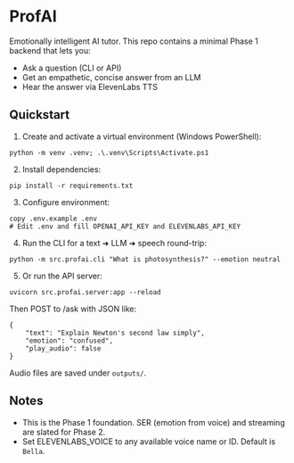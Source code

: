 # ProfAI

Emotionally intelligent AI tutor. This repo contains a minimal Phase 1 backend that lets you:

- Ask a question (CLI or API)
- Get an empathetic, concise answer from an LLM
- Hear the answer via ElevenLabs TTS

## Quickstart

1) Create and activate a virtual environment (Windows PowerShell):

```
python -m venv .venv; .\.venv\Scripts\Activate.ps1
```

2) Install dependencies:

```
pip install -r requirements.txt
```

3) Configure environment:

```
copy .env.example .env
# Edit .env and fill OPENAI_API_KEY and ELEVENLABS_API_KEY
```

4) Run the CLI for a text ➜ LLM ➜ speech round-trip:

```
python -m src.profai.cli "What is photosynthesis?" --emotion neutral
```

5) Or run the API server:

```
uvicorn src.profai.server:app --reload
```

Then POST to /ask with JSON like:

```
{
	"text": "Explain Newton's second law simply",
	"emotion": "confused",
	"play_audio": false
}
```

Audio files are saved under `outputs/`.

## Notes
- This is the Phase 1 foundation. SER (emotion from voice) and streaming are slated for Phase 2.
- Set ELEVENLABS_VOICE to any available voice name or ID. Default is `Bella`.

